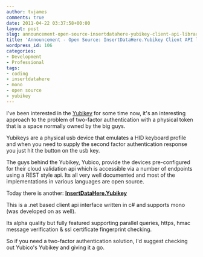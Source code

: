 ```yaml
---
author: tvjames
comments: true
date: 2011-04-22 03:37:58+00:00
layout: post
slug: announcement-open-source-insertdatahere-yubikey-client-api-library
title: 'Announcement - Open Source: InsertDataHere.Yubikey Client API library'
wordpress_id: 106
categories:
- Development
- Professional
tags:
- coding
- insertdatahere
- mono
- open source
- yubikey
---
```


I've been interested in the [Yubikey](http://www.yubico.com/yubikey) for some time now, it's an interesting approach to the problem of two-factor authentication with a physical token that is a space normally owned by the big guys.

Yubikeys are a physical usb device that emulates a HID keyboard profile and when you need to supply the second factor authentication response you just hit the button on the usb key.

The guys behind the Yubikey, Yubico, provide the devices pre-configured for their cloud validation api which is accessible via a number of endpoints using a REST style api. Its all very well documented and most of the implementations in various languages are open source.

Today there is another: **[InsertDataHere.Yubikey](https://bitbucket.org/tvjames/yubikey/wiki/Home)**

This is a .net based client api interface written in c# and supports mono (was developed on as well).

Its alpha quality but fully featured supporting parallel queries, https, hmac message verification & ssl certificate fingerprint checking.

So if you need a two-factor authentication solution, I'd suggest checking out Yubico's Yubikey and giving it a go.

